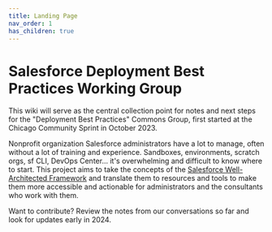 ```yaml
---
title: Landing Page 
nav_order: 1
has_children: true
---
```


# Salesforce Deployment Best Practices Working Group

This wiki will serve as the central collection point for notes and next steps for the "Deployment Best Practices" Commons Group, first started  at the Chicago Community Sprint in October 2023. 

Nonprofit organization Salesforce administrators have a lot to manage, often without a lot of training and experience. Sandboxes, environments, scratch orgs, sf CLI, DevOps Center... it's overwhelming and difficult to know where to start. This project aims to take the concepts of the [Salesforce Well-Architected Framework](https://architect.salesforce.com/well-architected/overview) and translate them to resources and tools to make them more accessible and actionable for administrators and the consultants who work with them.

Want to contribute? Review the notes from our conversations so far and look for updates early in 2024.
